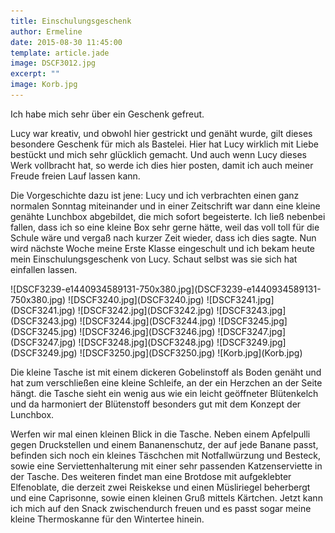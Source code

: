 ```yaml
---
title: Einschulungsgeschenk
author: Ermeline
date: 2015-08-30 11:45:00 
template: article.jade
image: DSCF3012.jpg
excerpt: ""
image: Korb.jpg
---
```


Ich habe mich sehr über ein Geschenk gefreut.

Lucy war kreativ, und obwohl hier gestrickt und genäht wurde, gilt dieses besondere Geschenk für mich als Bastelei. Hier hat Lucy wirklich mit Liebe bestückt und mich sehr glücklich gemacht. Und auch wenn Lucy dieses Werk vollbracht hat, so werde ich dies hier posten, damit ich auch meiner Freude freien Lauf lassen kann.

Die Vorgeschichte dazu ist jene: Lucy und ich verbrachten einen ganz normalen Sonntag miteinander und in einer Zeitschrift war dann eine kleine genähte Lunchbox abgebildet, die mich sofort begeisterte. Ich ließ nebenbei fallen, dass ich so eine kleine Box sehr gerne hätte, weil das voll toll für die Schule wäre und vergaß nach kurzer Zeit wieder, dass ich dies sagte. Nun wird nächste Woche meine Erste Klasse eingeschult und ich bekam heute mein Einschulungsgeschenk von Lucy. Schaut selbst was sie sich hat einfallen lassen.

<div class='slideshow'>
![DSCF3239-e1440934589131-750x380.jpg](DSCF3239-e1440934589131-750x380.jpg)
![DSCF3240.jpg](DSCF3240.jpg)
![DSCF3241.jpg](DSCF3241.jpg)
![DSCF3242.jpg](DSCF3242.jpg)
![DSCF3243.jpg](DSCF3243.jpg)
![DSCF3244.jpg](DSCF3244.jpg)
![DSCF3245.jpg](DSCF3245.jpg)
![DSCF3246.jpg](DSCF3246.jpg)
![DSCF3247.jpg](DSCF3247.jpg)
![DSCF3248.jpg](DSCF3248.jpg)
![DSCF3249.jpg](DSCF3249.jpg)
![DSCF3250.jpg](DSCF3250.jpg)
![Korb.jpg](Korb.jpg)
</div>

Die kleine Tasche ist mit einem dickeren Gobelinstoff als Boden genäht und hat zum verschließen eine kleine Schleife, an der ein Herzchen an der Seite hängt. die Tasche sieht ein wenig aus wie ein leicht geöffneter Blütenkelch und da harmoniert der Blütenstoff besonders gut mit dem Konzept der Lunchbox.

Werfen wir mal einen kleinen Blick in die Tasche. Neben einem Apfelpulli gegen Druckstellen und einem Bananenschutz, der auf jede Banane passt, befinden sich noch ein kleines Täschchen mit Notfallwürzung und Besteck, sowie eine Serviettenhalterung mit einer sehr passenden Katzenserviette in der Tasche. Des weiteren findet man eine Brotdose mit aufgeklebter Elfenoblate, die derzeit zwei Reiskekse und einen Müsliriegel beherbergt und eine Caprisonne, sowie einen kleinen Gruß mittels Kärtchen. Jetzt kann ich mich auf den Snack zwischendurch freuen und es passt sogar meine kleine Thermoskanne für den Wintertee hinein.
